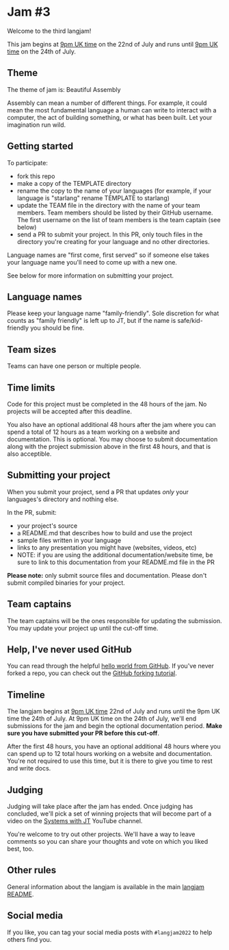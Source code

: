 # Jam #3

Welcome to the third langjam!

This jam begins at [9pm UK time](https://everytimezone.com/?t=62d9e880,4b0) on the 22nd of July and runs until [9pm UK time](https://everytimezone.com/?t=62dc8b80,4b0) on the 24th of July.

## Theme

The theme of jam is: Beautiful Assembly

Assembly can mean a number of different things. For example, it could mean the most fundamental language a human can write to interact with a computer, the act of building something, or what has been built. Let your imagination run wild.

## Getting started

To participate:
* fork this repo
* make a copy of the TEMPLATE directory
* rename the copy to the name of your languages (for example, if your language is "starlang" rename TEMPLATE to starlang)
* update the TEAM file in the directory with the name of your team members. Team members should be listed by their GitHub username. The first username on the list of team members is the team captain (see below)
* send a PR to submit your project. In this PR, only touch files in the directory you're creating for your language and no other directories.

Language names are "first come, first served" so if someone else takes your language name you'll need to come up with a new one.

See below for more information on submitting your project.

## Language names

Please keep your language name "family-friendly". Sole discretion for what counts as "family friendly" is left up to JT, but if the name is safe/kid-friendly you should be fine.

## Team sizes

Teams can have one person or multiple people.

## Time limits

Code for this project must be completed in the 48 hours of the jam. No projects will be accepted after this deadline.

You also have an optional additional 48 hours after the jam where you can spend a total of 12 hours as a team working on a website and documentation. This is optional. You may choose to submit documentation along with the project submission above in the first 48 hours, and that is also acceptible.

## Submitting your project

When you submit your project, send a PR that updates *only* your languages's directory and nothing else. 

In the PR, submit:
* your project's source
* a README.md that describes how to build and use the project
* sample files written in your language
* links to any presentation you might have (websites, videos, etc)
* NOTE: if you are using the additional documentation/website time, be sure to link to this documentation from your README.md file in the PR

**Please note:** only submit source files and documentation. Please don't submit compiled binaries for your project.

## Team captains

The team captains will be the ones responsible for updating the submission. You may update your project up until the cut-off time.

## Help, I've never used GitHub

You can read through the helpful [hello world from GitHub](https://guides.github.com/activities/hello-world/). If you've never forked a repo, you can check out the [GitHub forking tutorial](https://docs.github.com/en/get-started/quickstart/fork-a-repo).

## Timeline

The langjam begins at [9pm UK time](https://everytimezone.com/?t=62d9e880,4b0) 22nd of July and runs until the 9pm UK time the 24th of July. At 9pm UK time on the 24th of July, we'll end submissions for the jam and begin the optional documentation period. **Make sure you have submitted your PR before this cut-off**.

After the first 48 hours, you have an optional additional 48 hours where you can spend up to 12 total hours working on a website and documentation. You're not required to use this time, but it is there to give you time to rest and write docs.

## Judging

Judging will take place after the jam has ended. Once judging has concluded, we'll pick a set of winning projects that will become part of a video on the [Systems with JT](https://www.youtube.com/user/giard321) YouTube channel.

You're welcome to try out other projects. We'll have a way to leave comments so you can share your thoughts and vote on which you liked best, too.

## Other rules

General information about the langjam is available in the main [langjam README](https://github.com/langjam/langjam/blob/main/README.md).

## Social media

If you like, you can tag your social media posts with `#langjam2022` to help others find you.

